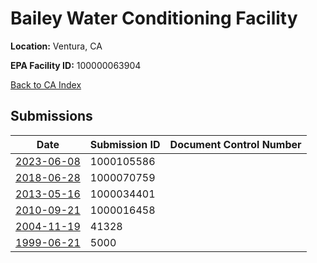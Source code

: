 # Bailey Water Conditioning Facility

**Location:** Ventura, CA

**EPA Facility ID:** 100000063904

[Back to CA Index](../../index.md)

## Submissions

| Date | Submission ID | Document Control Number |
|------|--------------|-------------------------|
| [2023-06-08](submissions/1000105586.md) | 1000105586 |  |
| [2018-06-28](submissions/1000070759.md) | 1000070759 |  |
| [2013-05-16](submissions/1000034401.md) | 1000034401 |  |
| [2010-09-21](submissions/1000016458.md) | 1000016458 |  |
| [2004-11-19](submissions/41328.md) | 41328 |  |
| [1999-06-21](submissions/5000.md) | 5000 |  |
